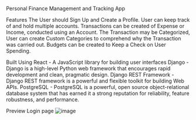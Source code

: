 Personal Finance Management and Tracking App

Features
The User should Sign Up and Create a Profile.
User can keep track of and hold multiple accounts.
Transactions can be created of Expense or Income, conducted using an Account.
The Transaction may be Categorized, User can create Custom Categories to comprehend why the Transaction was carried out.
Budgets can be created to Keep a Check on User Spending.

Built Using
React - A JavaScript library for building user interfaces
Django - Django is a high-level Python web framework that encourages rapid development and clean, pragmatic design.
Django REST Framework - Django REST framework is a powerful and flexible toolkit for building Web APIs.
PostgreSQL - PostgreSQL is a powerful, open source object-relational database system that has earned it a strong reputation for reliability, feature robustness, and performance.

Preview
Login page
![image](https://github.com/user-attachments/assets/879243fb-fe0d-4fad-b233-4acaa01f2a5a)



